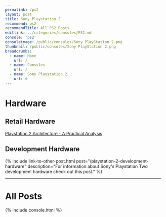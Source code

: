 ```yaml
---
permalink: /ps2
layout: post
title: Sony Playstation 2
recommend: ps2
recommendTitle: All PS2 Posts
editlink: ../categories/consoles/PS2.md
console: 'ps2'
consoleimage: /public/consoles/Sony PlayStation 2.png
thumbnail: /public/consoles/Sony PlayStation 2.png
breadcrumbs:
  - name: Home
    url: /
  - name: Consoles
    url: /
  - name: Sony Playstation 2
    url: #
---
```


# Hardware

## Retail Hardware
[Playstation 2 Architecture - A Practical Analysis](https://www.copetti.org/writings/consoles/playstation-2/)

## Development Hardware
{% include link-to-other-post.html post="/playstation-2-development-hardware" description="For information about Sony's Playstation Two development hardware check out this post." %}

---
# All Posts
<div>

{% include console.html %}
</div>

